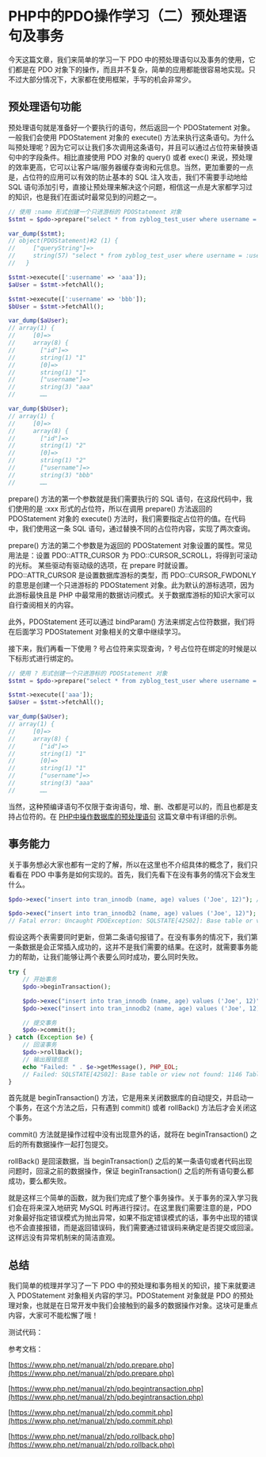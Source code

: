 # PHP中的PDO操作学习（二）预处理语句及事务

今天这篇文章，我们来简单的学习一下 PDO 中的预处理语句以及事务的使用，它们都是在 PDO 对象下的操作，而且并不复杂，简单的应用都能很容易地实现。只不过大部分情况下，大家都在使用框架，手写的机会非常少。

## 预处理语句功能

预处理语句就是准备好一个要执行的语句，然后返回一个 PDOStatement 对象。一般我们会使用 PDOStatement 对象的 execute() 方法来执行这条语句。为什么叫预处理呢？因为它可以让我们多次调用这条语句，并且可以通过占位符来替换语句中的字段条件。相比直接使用 PDO 对象的 query() 或者 exec() 来说，预处理的效率更高，它可以让客户端/服务器缓存查询和元信息。当然，更加重要的一点是，占位符的应用可以有效的防止基本的 SQL 注入攻击，我们不需要手动地给 SQL 语句添加引号，直接让预处理来解决这个问题，相信这一点是大家都学习过的知识，也是我们在面试时最常见到的问题之一。

```php
// 使用 :name 形式创建一个只进游标的 PDOStatement 对象
$stmt = $pdo->prepare("select * from zyblog_test_user where username = :username", [PDO::ATTR_CURSOR => PDO::CURSOR_FWDONLY]);

var_dump($stmt);
// object(PDOStatement)#2 (1) {
//     ["queryString"]=>
//     string(57) "select * from zyblog_test_user where username = :username"
//   }

$stmt->execute([':username' => 'aaa']);
$aUser = $stmt->fetchAll();

$stmt->execute([':username' => 'bbb']);
$bUser = $stmt->fetchAll();

var_dump($aUser);
// array(1) {
//     [0]=>
//     array(8) {
//       ["id"]=>
//       string(1) "1"
//       [0]=>
//       string(1) "1"
//       ["username"]=>
//       string(3) "aaa"
//       ……

var_dump($bUser);
// array(1) {
//     [0]=>
//     array(8) {
//       ["id"]=>
//       string(1) "2"
//       [0]=>
//       string(1) "2"
//       ["username"]=>
//       string(3) "bbb"
//       ……

```

prepare() 方法的第一个参数就是我们需要执行的 SQL 语句，在这段代码中，我们使用的是 :xxx 形式的占位符，所以在调用 prepare() 方法返回的 PDOStatement 对象的 execute() 方法时，我们需要指定占位符的值。在代码中，我们使用这一条 SQL 语句，通过替换不同的占位符内容，实现了两次查询。

prepare() 方法的第二个参数是为返回的 PDOStatement 对象设置的属性。常见用法是：设置 PDO::ATTR_CURSOR 为 PDO::CURSOR_SCROLL，将得到可滚动的光标。 某些驱动有驱动级的选项，在 prepare 时就设置。PDO::ATTR_CURSOR 是设置数据库游标的类型，而 PDO::CURSOR_FWDONLY 的意思是创建一个只进游标的 PDOStatement 对象。此为默认的游标选项，因为此游标最快且是 PHP 中最常用的数据访问模式。关于数据库游标的知识大家可以自行查阅相关的内容。

此外，PDOStatement 还可以通过 bindParam() 方法来绑定占位符数据，我们将在后面学习 PDOStatement 对象相关的文章中继续学习。

接下来，我们再看一下使用 ? 号占位符来实现查询，? 号占位符在绑定的时候是以下标形式进行绑定的。

```php
// 使用 ? 形式创建一个只进游标的 PDOStatement 对象
$stmt = $pdo->prepare("select * from zyblog_test_user where username = ?", [PDO::ATTR_CURSOR => PDO::CURSOR_FWDONLY]);

$stmt->execute(['aaa']);
$aUser = $stmt->fetchAll();

var_dump($aUser);
// array(1) {
//     [0]=>
//     array(8) {
//       ["id"]=>
//       string(1) "1"
//       [0]=>
//       string(1) "1"
//       ["username"]=>
//       string(3) "aaa"
//       ……
```

当然，这种预编译语句不仅限于查询语句，增、删、改都是可以的，而且也都是支持占位符的。在 [PHP中操作数据库的预处理语句]() 这篇文章中有详细的示例。

## 事务能力

关于事务想必大家也都有一定的了解，所以在这里也不介绍具体的概念了，我们只看看在 PDO 中事务是如何实现的。首先，我们先看下在没有事务的情况下会发生什么。

```php
$pdo->exec("insert into tran_innodb (name, age) values ('Joe', 12)"); // 成功插入

$pdo->exec("insert into tran_innodb2 (name, age) values ('Joe', 12)"); // 报错停止整个PHP脚本执行
// Fatal error: Uncaught PDOException: SQLSTATE[42S02]: Base table or view not found: 1146 Table 'blog_test.tran_innodb2' doesn't exist
```

假设这两个表需要同时更新，但第二条语句报错了。在没有事务的情况下，我们第一条数据是会正常插入成功的，这并不是我们需要的结果。在这时，就需要事务能力的帮助，让我们能够让两个表要么同时成功，要么同时失败。

```php
try {
    // 开始事务
    $pdo->beginTransaction();

    $pdo->exec("insert into tran_innodb (name, age) values ('Joe', 12)");
    $pdo->exec("insert into tran_innodb2 (name, age) values ('Joe', 12)"); // 不存在的表

    // 提交事务
    $pdo->commit();
} catch (Exception $e) {
    // 回滚事务
    $pdo->rollBack();
    // 输出报错信息
    echo "Failed: " . $e->getMessage(), PHP_EOL;
    // Failed: SQLSTATE[42S02]: Base table or view not found: 1146 Table 'blog_test.tran_innodb2' doesn't exist
}
```

首先就是 beginTransaction() 方法，它是用来关闭数据库的自动提交，并启动一个事务，在这个方法之后，只有遇到 commit() 或者 rollBack() 方法后才会关闭这个事务。

commit() 方法就是操作过程中没有出现意外的话，就将在 beginTransaction() 之后的所有数据操作一起打包提交。

rollBack() 是回滚数据，当 beginTransaction() 之后的某一条语句或者代码出现问题时，回滚之前的数据操作，保证 beginTransaction() 之后的所有语句要么都成功，要么都失败。

就是这样三个简单的函数，就为我们完成了整个事务操作。关于事务的深入学习我们会在将来深入地研究 MySQL 时再进行探讨。在这里我们需要注意的是，PDO 对象最好指定错误模式为抛出异常，如果不指定错误模式的话，事务中出现的错误也不会直接报错，而是返回错误码，我们需要通过错误码来确定是否提交或回滚。这样远没有异常机制来的简洁直观。

## 总结

我们简单的梳理并学习了一下 PDO 中的预处理和事务相关的知识，接下来就要进入 PDOStatement 对象相关内容的学习。PDOStatement 对象就是 PDO 的预处理对象，也就是在日常开发中我们会接触到的最多的数据操作对象。这块可是重点内容，大家可不能松懈了哦！

测试代码：

参考文档：

[https://www.php.net/manual/zh/pdo.prepare.php](https://www.php.net/manual/zh/pdo.prepare.php)

[https://www.php.net/manual/zh/pdo.begintransaction.php](https://www.php.net/manual/zh/pdo.begintransaction.php)

[https://www.php.net/manual/zh/pdo.commit.php](https://www.php.net/manual/zh/pdo.commit.php)

[https://www.php.net/manual/zh/pdo.rollback.php](https://www.php.net/manual/zh/pdo.rollback.php)